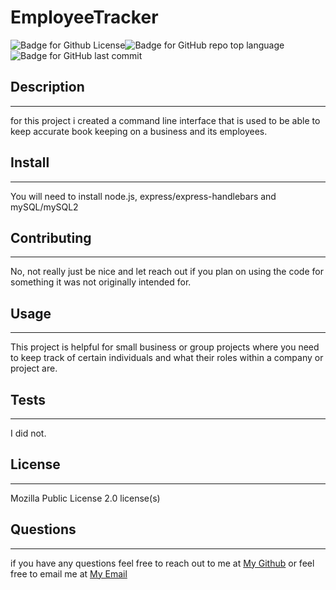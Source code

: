 # EmployeeTracker
![Badge for Github License](https://img.shields.io/github/license/tylerdahl123/EmployeeTracker)![Badge for GitHub repo top language](https://img.shields.io/github/languages/top/tylerdahl123/EmployeeTracker?style=flat&logo=appveyor) ![Badge for GitHub last commit](https://img.shields.io/github/last-commit/tylerdahl123/EmployeeTracker?style=flat&logo=appveyor) 


## Description
 ---
 
 for this project i created a command line interface that is used to be able to keep accurate book keeping on a business and its employees.
## Install 
---

 You will need to install node.js, express/express-handlebars and mySQL/mySQL2 
## Contributing 
---

 No, not really just be nice and let reach out if you plan on using the code for something it was not originally intended for. 
## Usage 
---

 This project is helpful for small business or group projects where you need to keep track of certain individuals and what their roles within a company or project are. 
## Tests
---

 I did not.
## License 
---

 Mozilla Public License 2.0 license(s) 
## Questions 
---

  if you have any questions feel free to reach out to me at [My Github](https://github.com/tylerdahl123) or feel free to email me at [My Email](dahlgren15@gmail.com) 
    